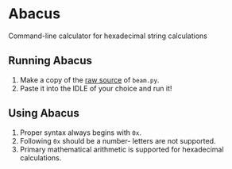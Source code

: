 # Abacus
Command-line calculator for hexadecimal string calculations

## Running Abacus
1. Make a copy of the [raw source](https://raw.githubusercontent.com/jacksontullis/abacus/master/beam.py) of `beam.py`.
2. Paste it into the IDLE of your choice and run it!

## Using Abacus
1. Proper syntax always begins with `0x`.
2. Following `0x` should be a number- letters are not supported.
3. Primary mathematical arithmetic is supported for hexadecimal calculations.
